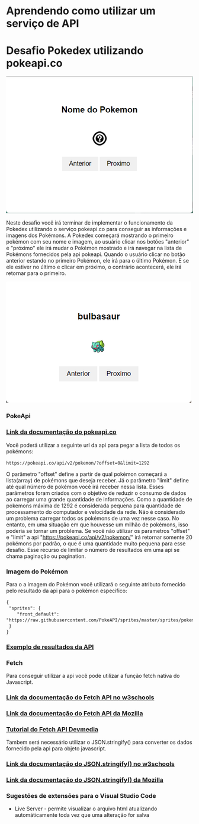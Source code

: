 # Aprendendo como utilizar um serviço de API
# Desafio Pokedex utilizando pokeapi.co

![screenshot](screenshot.png)

Neste desafio você irá terminar de implementar o funcionamento da Pokedex utilizando o serviço pokeapi.co para conseguir as informações e imagens dos Pokémons. A Pokedex começará mostrando o primeiro pokémon com seu nome e imagem, ao usuário clicar nos botões "anterior" e "próximo" ele irá mudar o Pokémon mostrado e irá navegar na lista de Pokémons fornecidos pela api pokeapi. Quando o usuário clicar no botão anterior estando no primeiro Pokémon, ele irá para o último Pokémon. E se ele estiver no último e clicar em próximo, o contrário acontecerá, ele irá retornar para o primeiro.

![screenshot](screenshot2.png)

### PokeApi

### [Link da documentação do pokeapi.co](https://pokeapi.co/docs/v2)

Você poderá utilizar a seguinte url da api para pegar a lista de todos os pokémons:
```
https://pokeapi.co/api/v2/pokemon/?offset=0&limit=1292
```
O parâmetro "offset" define a partir de qual pokémon começará a lista(array) de pokémons que deseja receber. Já o parâmetro "limit" define até qual número de pokémon você irá receber nessa lista. Esses parâmetros foram criados com o objetivo de reduzir o consumo de dados ao carregar uma grande quantidade de informações. Como a quantidade de pokemons máxima de 1292 é considerada pequena para quantidade de processamento do computador e velocidade da rede. Não é considerado um problema carregar todos os pokémons de uma vez nesse caso. No entanto, em uma situação em que houvesse um milhão de pokémons, isso poderia se tornar um problema. Se você não utilizar os parametros "offset" e "limit" a api "https://pokeapi.co/api/v2/pokemon/" irá retornar somente 20 pokémons por padrão, o que é uma quantidade muito pequena para esse desafio. Esse recurso de limitar o número de resultados em uma api se chama paginação ou pagination.

### Imagem do Pokémon
Para o a imagem do Pokémon você utilizará o seguinte atributo fornecido pelo resultado da api para o pokémon especifico:
```
{
 "sprites": {
    "front_default": "https://raw.githubusercontent.com/PokeAPI/sprites/master/sprites/pokemon/X.png",
 }
}
```

### [Exemplo de resultados da API](exemplo.md)

### Fetch

Para conseguir utilizar a api você pode utilizar a função fetch nativa do Javascript.

### [Link da documentação do Fetch API no w3schools](https://www.w3schools.com/jsref/api_fetch.asp)
### [Link da documentação do Fetch API da Mozilla](https://developer.mozilla.org/pt-BR/docs/Web/API/Fetch_API)
### [Tutorial do Fetch API Devmedia](https://www.devmedia.com.br/javascript-fetch/41206)

Tambem será necessário utilizar o JSON.stringify() para converter os dados fornecido pela api para objeto javascript.

### [Link da documentação do JSON.stringify() no w3schools](https://www.w3schools.com/jsref/jsref_stringify.asp)
### [Link da documentação do JSON.stringify() da Mozilla](https://developer.mozilla.org/en-US/docs/Web/JavaScript/Reference/Global_Objects/JSON/stringify)


### Sugestões de extensões para o Visual Studio Code
- Live Server - permite visualizar o arquivo html atualizando automáticamente toda vez que uma alteração for salva